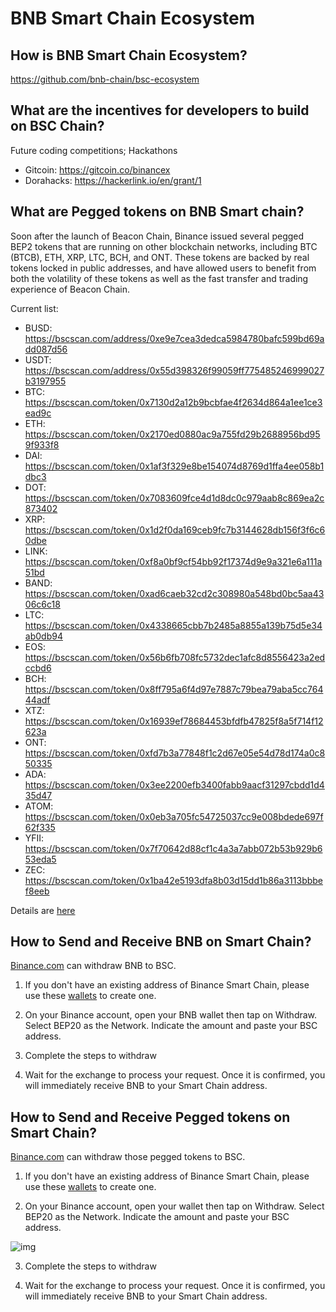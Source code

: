 # BNB Smart Chain Ecosystem

## How is BNB Smart Chain Ecosystem?

<https://github.com/bnb-chain/bsc-ecosystem>

## What are the incentives for developers to build on BSC Chain?

Future coding competitions; Hackathons

* Gitcoin: https://gitcoin.co/binancex
* Dorahacks: https://hackerlink.io/en/grant/1

## What are Pegged tokens on BNB Smart chain?

Soon after the launch of Beacon Chain, Binance issued several pegged BEP2 tokens that are running on other blockchain networks, including BTC (BTCB), ETH, XRP, LTC, BCH, and ONT. These tokens are backed by real tokens locked in public addresses, and have allowed users to benefit from both the volatility of these tokens as well as the fast transfer and trading experience of Beacon Chain.

Current list:

* BUSD: <https://bscscan.com/address/0xe9e7cea3dedca5984780bafc599bd69add087d56>
* USDT: <https://bscscan.com/address/0x55d398326f99059ff775485246999027b3197955>
* BTC: <https://bscscan.com/token/0x7130d2a12b9bcbfae4f2634d864a1ee1ce3ead9c>
* ETH: <https://bscscan.com/token/0x2170ed0880ac9a755fd29b2688956bd959f933f8>
* DAI: <https://bscscan.com/token/0x1af3f329e8be154074d8769d1ffa4ee058b1dbc3>
* DOT: <https://bscscan.com/token/0x7083609fce4d1d8dc0c979aab8c869ea2c873402>
* XRP: <https://bscscan.com/token/0x1d2f0da169ceb9fc7b3144628db156f3f6c60dbe>
* LINK: <https://bscscan.com/token/0xf8a0bf9cf54bb92f17374d9e9a321e6a111a51bd>
* BAND: <https://bscscan.com/token/0xad6caeb32cd2c308980a548bd0bc5aa4306c6c18>
* LTC: <https://bscscan.com/token/0x4338665cbb7b2485a8855a139b75d5e34ab0db94>
* EOS: <https://bscscan.com/token/0x56b6fb708fc5732dec1afc8d8556423a2edccbd6>
* BCH: <https://bscscan.com/token/0x8ff795a6f4d97e7887c79bea79aba5cc76444adf>
* XTZ: <https://bscscan.com/token/0x16939ef78684453bfdfb47825f8a5f714f12623a>
* ONT: <https://bscscan.com/token/0xfd7b3a77848f1c2d67e05e54d78d174a0c850335>
* ADA: <https://bscscan.com/token/0x3ee2200efb3400fabb9aacf31297cbdd1d435d47>
* ATOM: <https://bscscan.com/token/0x0eb3a705fc54725037cc9e008bdede697f62f335>
* YFII: <https://bscscan.com/token/0x7f70642d88cf1c4a3a7abb072b53b929b653eda5>
* ZEC: <https://bscscan.com/token/0x1ba42e5193dfa8b03d15dd1b86a3113bbbef8eeb>

Details are [here](https://www.binance.org/en/blog/binance-presents-project-token-canal-2/)

## How to Send and Receive BNB on Smart Chain?

[Binance.com](https:/www.binance.com) can withdraw BNB to BSC.

1. If you don't have an existing address of Binance Smart Chain, please use these [wallets](../../../Wallet.md) to create one.

2. On your Binance account, open your BNB wallet then tap on Withdraw. Select BEP20 as the Network. Indicate the amount and paste your BSC address.

3. Complete the steps to withdraw

4. Wait for the exchange to process your request. Once it is confirmed, you will immediately receive BNB to your Smart Chain address.

## How to Send and Receive Pegged tokens on Smart Chain?

[Binance.com](https:/www.binance.com) can withdraw those pegged tokens to BSC.

1. If you don't have an existing address of Binance Smart Chain, please use these [wallets](../../../Wallet.md) to create one.

2. On your Binance account, open your wallet then tap on Withdraw. Select BEP20 as the Network. Indicate the amount and paste your BSC address.


![img](https://lh5.googleusercontent.com/dR9bBqUpNlBFX6zsKFkVRMgHz27Ak0Icu8AFsuJm_1ke6-qSG5Cg2FJLcpRYlFeuFEpisOdXpwn1KDOHBH7qQV9CpYxVb--2B1NxQm-L6B6qSl9Cq90uCSrwHEPAOh69Z0MM2VtG)


3. Complete the steps to withdraw

4. Wait for the exchange to process your request. Once it is confirmed, you will immediately receive BNB to your Smart Chain address.
